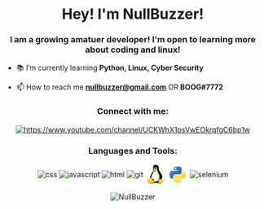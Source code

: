 <h1 align="center">Hey! I'm NullBuzzer!</h1>
<h3 align="center">I am a growing amatuer developer! I'm open to learning more about coding and linux!</h3>

- 📚 I’m currently learning **Python, Linux, Cyber Security**

- 📫 How to reach me **nullbuzzer@gmail.com** OR **BOOG#7772**

<h3 align="center">Connect with me:</h3>
<p align="center">
<a href="https://www.youtube.com/channel/UCKWhX1psVwEOkrqfgC6bp1w" target="blank"><img align="center" src="https://cdn.jsdelivr.net/npm/simple-icons@3.0.1/icons/youtube.svg" alt="https://www.youtube.com/channel/UCKWhX1psVwEOkrqfgC6bp1w" height="30" width="40" /></a>
</p>

<h3 align="center">Languages and Tools:</h3>
<p align="center"> <img align="center" src="https://upload.wikimedia.org/wikipedia/commons/thumb/7/70/Devicon-css3-plain.svg/2048px-Devicon-css3-plain.svg.png" alt="css" width="40" height="40"/> </a> <a align="center" href="" target="_blank"></a> <img align="center" src="https://iconape.com/wp-content/files/ez/353342/svg/javascript-seeklogo.com.svg" alt="javascript" width="40" height="40"/> </a> <img align="center" src="https://upload.wikimedia.org/wikipedia/commons/thumb/3/38/HTML5_Badge.svg/120px-HTML5_Badge.svg.png" alt="html" width="40" height="40"/> </a> <img align="center" src="https://www.vectorlogo.zone/logos/git-scm/git-scm-icon.svg" alt="git" width="40" height="40"/> </a> <img align="center" src="https://raw.githubusercontent.com/devicons/devicon/master/icons/linux/linux-original.svg" alt="linux" width="40" height="40"/> </a> <img align="center" src="https://raw.githubusercontent.com/devicons/devicon/master/icons/python/python-original.svg" alt="python" width="40" height="40"/> </a> <img align="center" src="https://pbs.twimg.com/profile_images/897630357104840706/k2KPXYZ2.jpg" alt="selenium" width="40" height="40"/> </a> </p>

<p align="center"><img align="center" src="https://github-readme-stats.vercel.app/api/top-langs?username=NullBuzzer&show_icons=true&theme=dark&locale=en&layout=compact" alt="NullBuzzer" /></p>
